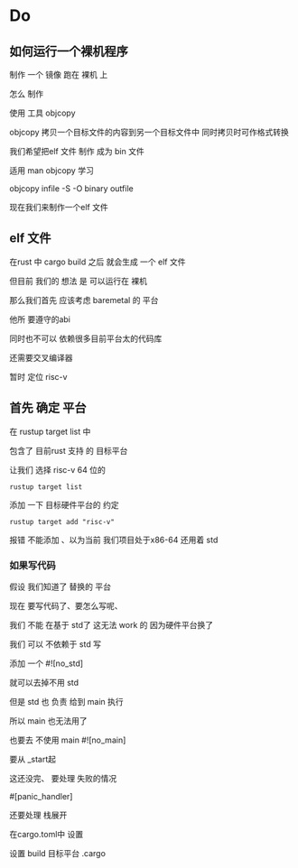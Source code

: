 # Do

## 如何运行一个裸机程序

制作 一个 镜像 跑在 裸机 上

怎么 制作 

使用 工具 objcopy

objcopy 拷贝一个目标文件的内容到另一个目标文件中 同时拷贝时可作格式转换

我们希望把elf 文件 制作 成为 bin 文件

适用 man objcopy 学习

objcopy infile -S -O binary outfile

现在我们来制作一个elf 文件

## elf 文件

在rust 中 cargo build 之后 就会生成 一个 elf 文件 

但目前 我们的 想法 是 可以运行在 裸机

那么我们首先 应该考虑 baremetal 的 平台

他所 要遵守的abi

同时也不可以 依赖很多目前平台太的代码库

还需要交叉编译器

暂时 定位 risc-v

## 首先 确定 平台

在 rustup target list 中

包含了 目前rust 支持 的 目标平台

让我们 选择 risc-v 64 位的

```
rustup target list
```

添加 一下 目标硬件平台的 约定

```
rustup target add "risc-v"
```

报错 不能添加 、以为当前 我们项目处于x86-64 还用着 std 

### 如果写代码

假设 我们知道了 替换的 平台

现在 要写代码了、要怎么写呢、

我们 不能 在基于 std了  这无法 work 的 因为硬件平台换了

我们 可以 不依赖于 std 写

添加 一个 #![no_std]

就可以去掉不用 std

但是 std 也 负责 给到 main 执行

所以 main 也无法用了

也要去 不使用 main #![no_main]

要从 _start起


这还没完、 要处理 失败的情况 

#[panic_handler]

还要处理 栈展开

在cargo.toml中 设置

设置 build 目标平台 .cargo
